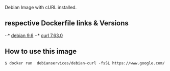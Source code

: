 Debian Image with cURL installed.

## respective Dockerfile links & Versions
⋅⋅* [debian 9.6](https://hub.docker.com/_/debian)
⋅⋅* [curl 7.63.0](https://curl.haxx.se/)


## How to use this image
    $ docker run  debianservices/debian-curl -fsSL https://www.google.com/
